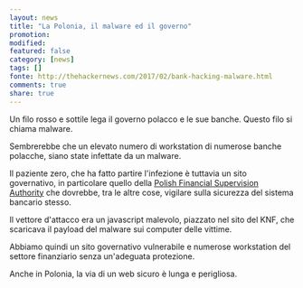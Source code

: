 ```yaml
---
layout: news
title: "La Polonia, il malware ed il governo"
promotion: 
modified: 
featured: false
category: [news]
tags: []
fonte: http://thehackernews.com/2017/02/bank-hacking-malware.html 
comments: true
share: true
---
```


Un filo rosso e sottile lega il governo polacco e le sue banche. Questo filo si chiama malware.

Sembrerebbe che un elevato numero di workstation di numerose banche polacche, siano state infettate da un malware.

Il paziente zero, che ha fatto partire l'infezione è tuttavia un sito governativo, in particolare quello della [Polish Financial Supervision Authority](http://www.knf.gov.pl) che dovrebbe, tra le altre cose, vigilare sulla sicurezza del sistema bancario stesso.

Il vettore d'attacco era un javascript malevolo, piazzato nel sito del KNF, che scaricava il payload del malware sui computer delle vittime.

Abbiamo quindi un sito governativo vulnerabile e numerose workstation del settore finanziario senza un'adeguata protezione.

Anche in Polonia, la via di un web sicuro è lunga e perigliosa.
